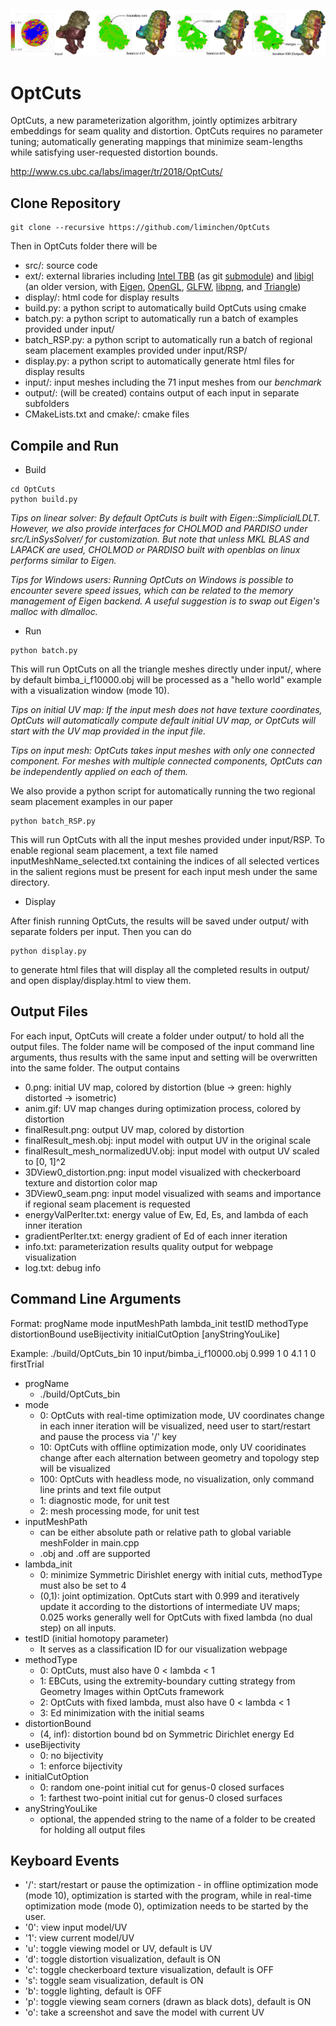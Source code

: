 ![](OptCuts_teaser.jpg)

# OptCuts
OptCuts, a new parameterization algorithm,  jointly optimizes arbitrary embeddings for seam quality and distortion. OptCuts requires no parameter tuning; automatically generating mappings that minimize seam-lengths while satisfying user-requested distortion bounds.

<http://www.cs.ubc.ca/labs/imager/tr/2018/OptCuts/>

## Clone Repository
```
git clone --recursive https://github.com/liminchen/OptCuts
```
Then in OptCuts folder there will be
* src/: source code
* ext/: external libraries including [Intel TBB](https://software.intel.com/en-us/intel-tbb) (as git [submodule](https://github.com/01org/tbb)) and [libigl](https://libigl.github.io/) (an older version, with [Eigen](http://eigen.tuxfamily.org/), [OpenGL](https://www.opengl.org/), [GLFW](https://www.glfw.org/), [libpng](http://www.libpng.org/pub/png/libpng.html), and [Triangle](https://www.cs.cmu.edu/~quake/triangle.html))
* display/: html code for display results
* build.py: a python script to automatically build OptCuts using cmake
* batch.py: a python script to automatically run a batch of examples provided under input/
* batch_RSP.py: a python script to automatically run a batch of regional seam placement examples provided under input/RSP/
* display.py: a python script to automatically generate html files for display results
* input/: input meshes including the 71 input meshes from our *benchmark*
* output/: (will be created) contains output of each input in separate subfolders
* CMakeLists.txt and cmake/: cmake files

## Compile and Run
* Build
```
cd OptCuts
python build.py
```
*Tips on linear solver: By default OptCuts is built with Eigen::SimplicialLDLT. However, we also provide interfaces for CHOLMOD and PARDISO under src/LinSysSolver/ for customization. But note that unless MKL BLAS and LAPACK are used, CHOLMOD or PARDISO built with openblas on linux performs similar to Eigen.*

*Tips for Windows users: Running OptCuts on Windows is possible to encounter severe speed issues, which can be related to the memory management of Eigen backend. A useful suggestion is to swap out Eigen's malloc with dlmalloc.*

* Run
```
python batch.py
```
This will run OptCuts on all the triangle meshes directly under input/, where by default bimba_i_f10000.obj will be processed as a "hello world" example with a visualization window (mode 10).

*Tips on initial UV map: If the input mesh does not have texture coordinates, OptCuts will automatically compute default initial UV map, or OptCuts will start with the UV map provided in the input file.*

*Tips on input mesh: OptCuts takes input meshes with only one connected component. For meshes with multiple connected components, OptCuts can be independently applied on each of them.*

We also provide a python script for automatically running the two regional seam placement examples in our paper
```
python batch_RSP.py
```
This will run OptCuts with all the input meshes provided under input/RSP. To enable regional seam placement, a text file named inputMeshName_selected.txt containing the indices of all selected vertices in the salient regions must be present for each input mesh under the same directory.

* Display

After finish running OptCuts, the results will be saved under output/ with separate folders per input. Then you can do
```
python display.py
```
to generate html files that will display all the completed results in output/ and open display/display.html to view them.

## Output Files
For each input, OptCuts will create a folder under output/ to hold all the output files. The folder name will be composed of the input command line arguments, thus results with the same input and setting will be overwritten into the same folder. The output contains
* 0.png: initial UV map, colored by distortion (blue -> green: highly distorted -> isometric)
* anim.gif: UV map changes during optimization process, colored by distortion
* finalResult.png: output UV map, colored by distortion
* finalResult_mesh.obj: input model with output UV in the original scale
* finalResult_mesh_normalizedUV.obj: input model with output UV scaled to [0, 1]^2
* 3DView0_distortion.png: input model visualized with checkerboard texture and distortion color map
* 3DView0_seam.png: input model visualized with seams and importance if regional seam placement is requested
* energyValPerIter.txt: energy value of Ew, Ed, Es, and lambda of each inner iteration
* gradientPerIter.txt: energy gradient of Ed of each inner iteration
* info.txt: parameterization results quality output for webpage visualization
* log.txt: debug info

## Command Line Arguments
Format: progName mode inputMeshPath lambda_init testID methodType distortionBound useBijectivity initialCutOption [anyStringYouLike]

Example: ./build/OptCuts_bin 10 input/bimba_i_f10000.obj 0.999 1 0 4.1 1 0 firstTrial
* progName
  * ./build/OptCuts_bin
* mode
  * 0: OptCuts with real-time optimization mode, UV coordinates change in each inner iteration will be visualized, need user to start/restart and pause the process via '/' key
  * 10: OptCuts with offline optimization mode, only UV cooridinates change after each alternation between geometry and topology step will be visualized
  * 100: OptCuts with headless mode, no visualization, only command line prints and text file output
  * 1: diagnostic mode, for unit test
  * 2: mesh processing mode, for unit test
* inputMeshPath
  * can be either absolute path or relative path to global variable meshFolder in main.cpp
  * .obj and .off are supported
* lambda_init
  * 0: minimize Symmetric Dirishlet energy with initial cuts, methodType must also be set to 4
  * (0,1): joint optimization. OptCuts start with 0.999 and iteratively update it according to the distortions of intermediate UV maps; 0.025 works generally well for OptCuts with fixed lambda (no dual step) on all inputs.
* testID (initial homotopy parameter)
  * It serves as a classification ID for our visualization webpage
* methodType
  * 0: OptCuts, must also have 0 < lambda < 1
  * 1: EBCuts, using the extremity-boundary cutting strategy from Geometry Images within OptCuts framework
  * 2: OptCuts with fixed lambda, must also have 0 < lambda < 1
  * 3: Ed minimization with the initial seams
* distortionBound
  * (4, inf): distortion bound bd on Symmetric Dirichlet energy Ed
* useBijectivity
  * 0: no bijectivity
  * 1: enforce bijectivity
* initialCutOption
  * 0: random one-point initial cut for genus-0 closed surfaces
  * 1: farthest two-point initial cut for genus-0 closed surfaces
* anyStringYouLike
  * optional, the appended string to the name of a folder to be created for holding all output files

## Keyboard Events
* '/': start/restart or pause the optimization - in offline optimization mode (mode 10), optimization is started with the program, while in real-time optimization mode (mode 0), optimization needs to be started by the user.
* '0': view input model/UV
* '1': view current model/UV
* 'u': toggle viewing model or UV, default is UV
* 'd': toggle distortion visualization, default is ON
* 'c': toggle checkerboard texture visualization, default is OFF
* 's': toggle seam visualization, default is ON
* 'b': toggle lighting, default is OFF
* 'p': toggle viewing seam corners (drawn as black dots), default is ON
* 'o': take a screenshot and save the model with current UV
